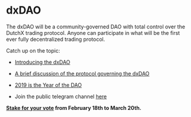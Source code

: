 # dxDAO
The dxDAO will be a community-governed DAO with total control over the DutchX trading protocol. Anyone can participate in what will be the first ever fully decentralized trading protocol.  

Catch up on the topic:

- [Introducing the dxDAO](https://blog.gnosis.pm/introducing-the-dxdao-27ec4301eced)
- [A brief discussion of the protocol governing the dxDAO](https://blog.gnosis.pm/a-brief-discussion-of-the-protocol-governing-the-dxdao-7331407a2555)
- [2019 is the Year of the DAO](https://blog.gnosis.pm/2019-is-the-year-of-the-dao-5a428f90fb55)

- Join the public telegram channel [here](https://t.me/dxDAO)

**[Stake for your vote](https://dxdao.daostack.io) from February 18th to March 20th.**
